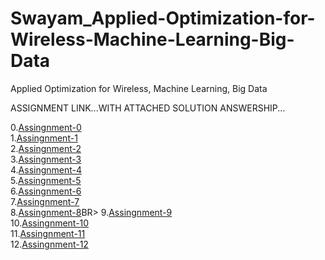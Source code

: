 # Swayam_Applied-Optimization-for-Wireless-Machine-Learning-Big-Data
Applied Optimization for Wireless, Machine Learning, Big Data


ASSIGNMENT LINK...WITH ATTACHED SOLUTION ANSWERSHIP...

0.[Assingnment-0](https://onlinecourses.nptel.ac.in/noc20_ee59/unit?unit=23&assessment=24) <BR>
1.[Assingnment-1](https://onlinecourses.nptel.ac.in/noc20_ee59/unit?unit=16&assessment=114)<BR>
2.[Assingnment-2](https://onlinecourses.nptel.ac.in/noc20_ee59/unit?unit=25&assessment=116)<BR>
3.[Assingnment-3](https://onlinecourses.nptel.ac.in/noc20_ee59/unit?unit=33&assessment=120)<BR>
4.[Assingnment-4](https://onlinecourses.nptel.ac.in/noc20_ee59/unit?unit=40&assessment=124)<BR>
5.[Assingnment-5](https://onlinecourses.nptel.ac.in/noc20_ee59/unit?unit=50&assessment=127)<BR>
6.[Assingnment-6](https://onlinecourses.nptel.ac.in/noc20_ee59/unit?unit=52&assessment=130)<BR>
7.[Assingnment-7](https://onlinecourses.nptel.ac.in/noc20_ee59/unit?unit=67&assessment=134)<BR>
8.[Assingnment-8](https://onlinecourses.nptel.ac.in/noc20_ee59/unit?unit=75&assessment=137<)BR>
9.[Assingnment-9](https://onlinecourses.nptel.ac.in/noc20_ee59/unit?unit=85&assessment=140)<BR>
10.[Assingnment-10](https://onlinecourses.nptel.ac.in/noc20_ee59/unit?unit=93&assessment=145)<BR>
11.[Assingnment-11](https://onlinecourses.nptel.ac.in/noc20_ee59/unit?unit=100&assessment=148)<BR>
12.[Assingnment-12](https://onlinecourses.nptel.ac.in/noc20_ee59/unit?unit=107&assessment=152)<BR>
